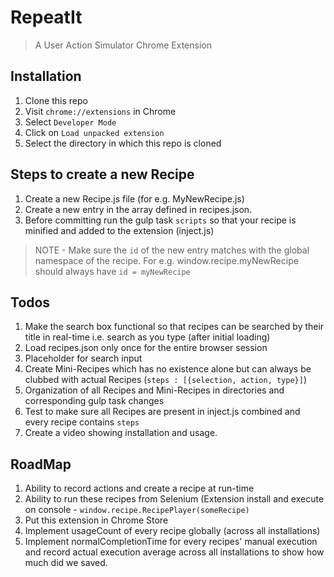 # RepeatIt
> A User Action Simulator Chrome Extension



## Installation

1. Clone this repo
2. Visit `chrome://extensions` in Chrome
3. Select `Developer Mode`
4. Click on `Load unpacked extension`
5. Select the directory in which this repo is cloned



## Steps to create a new Recipe

1. Create a new Recipe.js file (for e.g. MyNewRecipe.js)
2. Create a new entry in the array defined in recipes.json. 
3. Before committing run the gulp task `scripts` so that your recipe is minified and added to the extension (inject.js)

>NOTE - Make sure the `id` of the new entry matches with the global namespace of the recipe. For e.g. window.recipe.myNewRecipe should always have `id = myNewRecipe`



## Todos

1. Make the search box functional so that recipes can be searched by their title in real-time i.e. search as you type (after initial loading)
2. Load recipes.json only once for the entire browser session
3. Placeholder for search input
4. Create Mini-Recipes which has no existence alone but can always be clubbed with actual Recipes (`steps : [{selection, action, type}]`)
5. Organization of all Recipes and Mini-Recipes in directories and corresponding gulp task changes
6. Test to make sure all Recipes are present in inject.js combined and every recipe contains `steps`
7. Create a video showing installation and usage.


## RoadMap

1. Ability to record actions and create a recipe at run-time
2. Ability to run these recipes from Selenium (Extension install and execute on console - `window.recipe.RecipePlayer(someRecipe)`
3. Put this extension in Chrome Store
4. Implement usageCount of every recipe globally (across all installations)
5. Implement normalCompletionTime for every recipes' manual execution and record actual execution average across all installations to show how much did we saved.
